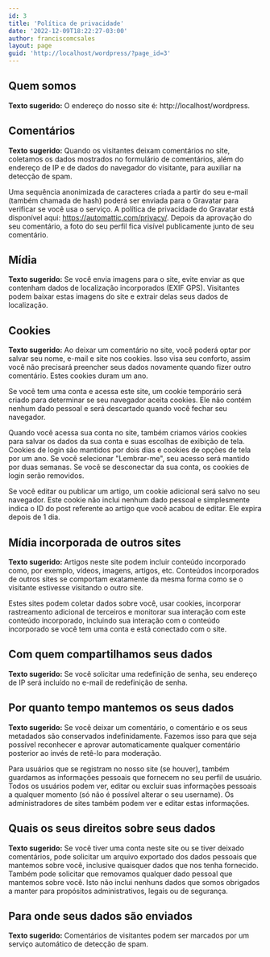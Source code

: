 ```yaml
---
id: 3
title: 'Política de privacidade'
date: '2022-12-09T18:22:27-03:00'
author: franciscomcsales
layout: page
guid: 'http://localhost/wordpress/?page_id=3'
---
```


## Quem somos

**Texto sugerido:** O endereço do nosso site é: http://localhost/wordpress.

## Comentários

**Texto sugerido:** Quando os visitantes deixam comentários no site, coletamos os dados mostrados no formulário de comentários, além do endereço de IP e de dados do navegador do visitante, para auxiliar na detecção de spam.

Uma sequência anonimizada de caracteres criada a partir do seu e-mail (também chamada de hash) poderá ser enviada para o Gravatar para verificar se você usa o serviço. A política de privacidade do Gravatar está disponível aqui: https://automattic.com/privacy/. Depois da aprovação do seu comentário, a foto do seu perfil fica visível publicamente junto de seu comentário.

## Mídia

**Texto sugerido:** Se você envia imagens para o site, evite enviar as que contenham dados de localização incorporados (EXIF GPS). Visitantes podem baixar estas imagens do site e extrair delas seus dados de localização.

## Cookies

**Texto sugerido:** Ao deixar um comentário no site, você poderá optar por salvar seu nome, e-mail e site nos cookies. Isso visa seu conforto, assim você não precisará preencher seus dados novamente quando fizer outro comentário. Estes cookies duram um ano.

Se você tem uma conta e acessa este site, um cookie temporário será criado para determinar se seu navegador aceita cookies. Ele não contém nenhum dado pessoal e será descartado quando você fechar seu navegador.

Quando você acessa sua conta no site, também criamos vários cookies para salvar os dados da sua conta e suas escolhas de exibição de tela. Cookies de login são mantidos por dois dias e cookies de opções de tela por um ano. Se você selecionar "Lembrar-me", seu acesso será mantido por duas semanas. Se você se desconectar da sua conta, os cookies de login serão removidos.

Se você editar ou publicar um artigo, um cookie adicional será salvo no seu navegador. Este cookie não inclui nenhum dado pessoal e simplesmente indica o ID do post referente ao artigo que você acabou de editar. Ele expira depois de 1 dia.

## Mídia incorporada de outros sites

**Texto sugerido:** Artigos neste site podem incluir conteúdo incorporado como, por exemplo, vídeos, imagens, artigos, etc. Conteúdos incorporados de outros sites se comportam exatamente da mesma forma como se o visitante estivesse visitando o outro site.

Estes sites podem coletar dados sobre você, usar cookies, incorporar rastreamento adicional de terceiros e monitorar sua interação com este conteúdo incorporado, incluindo sua interação com o conteúdo incorporado se você tem uma conta e está conectado com o site.

## Com quem compartilhamos seus dados

**Texto sugerido:** Se você solicitar uma redefinição de senha, seu endereço de IP será incluído no e-mail de redefinição de senha.

## Por quanto tempo mantemos os seus dados

**Texto sugerido:** Se você deixar um comentário, o comentário e os seus metadados são conservados indefinidamente. Fazemos isso para que seja possível reconhecer e aprovar automaticamente qualquer comentário posterior ao invés de retê-lo para moderação.

Para usuários que se registram no nosso site (se houver), também guardamos as informações pessoais que fornecem no seu perfil de usuário. Todos os usuários podem ver, editar ou excluir suas informações pessoais a qualquer momento (só não é possível alterar o seu username). Os administradores de sites também podem ver e editar estas informações.

## Quais os seus direitos sobre seus dados

**Texto sugerido:** Se você tiver uma conta neste site ou se tiver deixado comentários, pode solicitar um arquivo exportado dos dados pessoais que mantemos sobre você, inclusive quaisquer dados que nos tenha fornecido. Também pode solicitar que removamos qualquer dado pessoal que mantemos sobre você. Isto não inclui nenhuns dados que somos obrigados a manter para propósitos administrativos, legais ou de segurança.

## Para onde seus dados são enviados

**Texto sugerido:** Comentários de visitantes podem ser marcados por um serviço automático de detecção de spam.